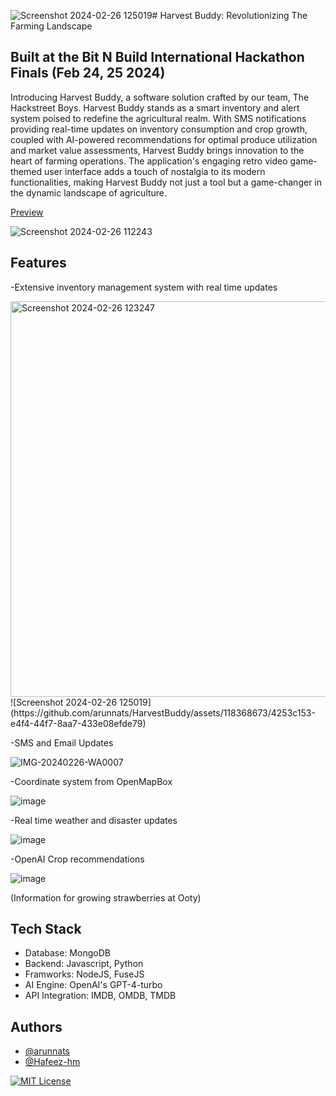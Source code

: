 ![Screenshot 2024-02-26 125019](https://github.com/arunnats/HarvestBuddy/assets/118368673/f8965c96-f9cc-4412-8b42-9dc8cd6a54e6)# Harvest Buddy: Revolutionizing The Farming Landscape
## Built at the Bit N Build International Hackathon Finals (Feb 24, 25 2024)

Introducing Harvest Buddy, a software solution crafted by our team, The Hackstreet Boys. Harvest Buddy stands as a smart inventory and alert system poised to redefine the agricultural realm. With SMS notifications providing real-time updates on inventory consumption and crop growth, coupled with AI-powered recommendations for optimal produce utilization and market value assessments, Harvest Buddy brings innovation to the heart of farming operations. The application's engaging retro video game-themed user interface adds a touch of nostalgia to its modern functionalities, making Harvest Buddy not just a tool but a game-changer in the dynamic landscape of agriculture. 

[Preview](http://harvestbuddy.arunnats.com/)

![Screenshot 2024-02-26 112243](https://github.com/arunnats/HarvestBuddy/assets/118368673/f1975b7c-469a-4964-90cc-71bdb6b1e58a)

## Features
-Extensive inventory management system with real time updates 

<img width="633" alt="Screenshot 2024-02-26 123247" src="https://github.com/arunnats/HarvestBuddy/assets/118368673/7eeeb39b-ab78-4a02-8b5e-0bbb2122e203">
![Screenshot 2024-02-26 125019](https://github.com/arunnats/HarvestBuddy/assets/118368673/4253c153-e4f4-44f7-8aa7-433e08efde79)

-SMS and Email Updates

![IMG-20240226-WA0007](https://github.com/arunnats/HarvestBuddy/assets/118368673/8e3a2c49-6f82-4334-b967-2e3af32b280e)

-Coordinate system from OpenMapBox

![image](https://github.com/arunnats/HarvestBuddy/assets/118368673/8b68decb-e124-44ef-b7e4-4cb2a8de281f)


-Real time weather and disaster updates

![image](https://github.com/arunnats/HarvestBuddy/assets/118368673/7315e231-a847-499c-831d-a8e5661cdab5)

-OpenAI Crop recommendations

![image](https://github.com/arunnats/HarvestBuddy/assets/118368673/6a83ccf9-5c92-4cdd-bfe5-7e0e126aecc1)

(Information for growing strawberries at Ooty)

## Tech Stack

- Database: MongoDB
- Backend: Javascript, Python
- Framworks: NodeJS, FuseJS
- AI Engine: OpenAI's GPT-4-turbo
- API Integration: IMDB, OMDB, TMDB

## Authors

- [@arunnats](https://www.arunnats.com/)
- [@Hafeez-hm](https://github.com/Hafeez-hm)

[![MIT License](https://img.shields.io/badge/License-MIT-green.svg)](https://choosealicense.com/licenses/mit/)
